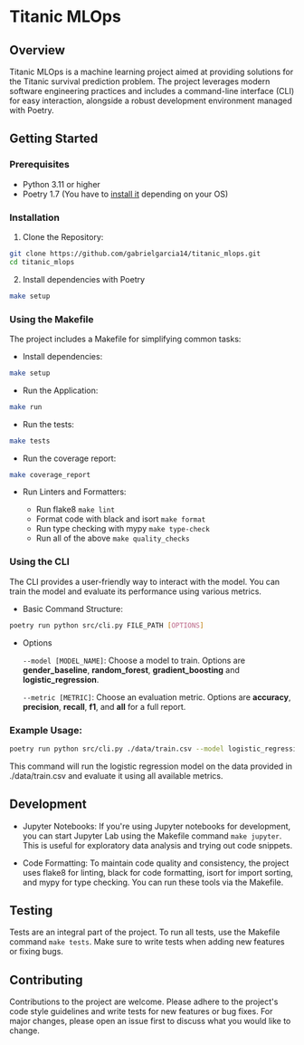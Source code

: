 # Titanic MLOps

## Overview
Titanic MLOps is a machine learning project aimed at providing solutions for the Titanic survival prediction problem. The project leverages modern software engineering practices and includes a command-line interface (CLI) for easy interaction, alongside a robust development environment managed with Poetry.

## Getting Started

### Prerequisites

* Python 3.11 or higher
* Poetry 1.7 (You have to [install it](https://python-poetry.org/docs/#installing-with-the-official-installer) depending on your OS)

### Installation

1. Clone the Repository:

```bash 
git clone https://github.com/gabrielgarcia14/titanic_mlops.git
cd titanic_mlops
```
2. Install dependencies with Poetry

```bash
make setup
```

### Using the Makefile

The project includes a Makefile for simplifying common tasks:

* Install dependencies:
```bash
make setup
```
* Run the Application:
```bash
make run
```
* Run the tests:
```bash
make tests
```
* Run the coverage report:
```bash
make coverage_report
``` 
* Run Linters and Formatters:

    * Run flake8 ```make lint```
    * Format code with black and isort ```make format```
    * Run type checking with mypy ```make type-check```
    * Run all of the above ```make quality_checks``` 

### Using the CLI

The CLI provides a user-friendly way to interact with the model. You can train the model and evaluate its performance using various metrics.

* Basic Command Structure:

```bash
poetry run python src/cli.py FILE_PATH [OPTIONS] 
```

* Options 

  ```--model [MODEL_NAME]```: Choose a model to train. Options are **gender_baseline**, **random_forest**, **gradient_boosting** and **logistic_regression**.

  ```--metric [METRIC]```: Choose an evaluation metric. Options are **accuracy**, **precision**, **recall**, **f1**, and **all** for a full report.

### Example Usage:

```bash
poetry run python src/cli.py ./data/train.csv --model logistic_regression --metric all 
```
This command will run the logistic regression model on the data provided in ./data/train.csv and evaluate it using all available metrics.

## Development

* Jupyter Notebooks: 
If you're using Jupyter notebooks for development, you can
start Jupyter Lab using the Makefile command ```make jupyter```. This is useful for exploratory data analysis and trying out code snippets.

* Code Formatting: 
To maintain code quality and consistency, the project uses flake8 for linting, black for code formatting, isort for import sorting, and mypy for type checking. You can run these tools via the Makefile.

## Testing

Tests are an integral part of the project. To run all tests, use the Makefile command ```make tests```. Make sure to write tests when adding new features or fixing bugs.

## Contributing
Contributions to the project are welcome. Please adhere to the project's code style guidelines and write tests for new features or bug fixes. For major changes, please open an issue first to discuss what you would like to change.
